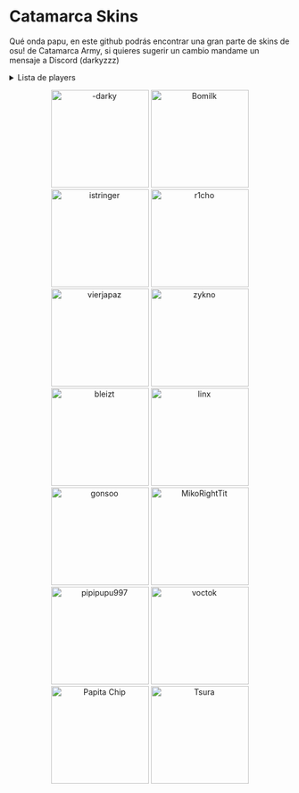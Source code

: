 # Catamarca Skins

Qué onda papu, en este github podrás encontrar una gran parte de skins de osu! de Catamarca Army, si quieres sugerir un cambio mandame un mensaje a Discord (darkyzzz)

<details>
 <summary>Lista de players</summary><br>
· <a href="players/-darky/-darky.md">-darky</a><br>
. <a href="players/Bomilk/Bomilk.md">bomilk<a/><br>
· <a href="players/istringer/istringer.md">istringer</a><br>
· <a href="players/r1cho/r1cho.md">r1cho<a/><br>
· <a href="players/vierjapaz/vierjapaz.md">vierjapaz<a/><br>
· <a href="players/zykno/zykno.md">zykno<a/><br>
· <a href="players/bleizt/bleizt.md">bleizt<a/><br>
· <a href="players/linx/linx.md">linx<a/><br> 
· <a href="players/gonsoo/gonsoo.md">gonsoo<a/><br> 
· <a href="players/MikoRightTit/MikoRightTit.md">MikoRightTit<a/><br> 
· <a href="players/pipipupu997/pipipupu997.md">pipipupu997<a/><br>
· <a href="players/voctok/voctok.md">voctok<a/><br> 
. <a href="players/papita chip/papita chip.md">Papita Chip<a/>
. <a href=players/Tsura/Tsura.md">Tsura<a/>

  </details>

 <p align="center">
 <a href="players/-darky/-darky.md">
  <img src="https://a.ppy.sh/20328099"  
       width="175"
       height="175"
   title="-darky"></a>

 <a href="players/Bomilk/Bomilk.md">
        <img src="https://a.ppy.sh/7081596"
        width="175"
        height="175"
        title="Bomilk"></a>
      
       
 <a href="players/istringer/istringer.md">
  <img src="https://a.ppy.sh/16918052"  
       width="175"
       height="175"
 title="istringer"></a>

  <a href="players/r1cho/r1cho.md">
    <img src="https://a.ppy.sh/13065919"  
       width="175"
       height="175"
     title="r1cho"></a>

   <a href="players/vierjapaz/vierjapaz.md">
    <img src="https://a.ppy.sh/12301126"  
       width="175"
       height="175"
     title="vierjapaz"></a>
 
  <a href="players/zykno/zykno.md">
    <img src="https://a.ppy.sh/6105480"  
       width="175"
       height="175"
     title="zykno"></a>


  <a href="players/bleizt/bleizt.md">
   <img src="https://a.ppy.sh/13999216"  
       width="175"
       height="175"
    title="bleizt"></a>
    

  <a href="players/linx/linx.md">
    <img src="https://a.ppy.sh/10970229"  
       width="175"
       height="175"
     title="linx"></a>
  
   <a href="players/gonsoo/gonsoo.md">    
      <img src="https://a.ppy.sh/10018024"  
       width="175"
       height="175"
       title="gonsoo"></a>
   
   <a href="players/MikoRightTit/MikoRightTit.md">
       <img src="https://a.ppy.sh/22259826"  
       width="175"
       height="175"
        title="MikoRightTit"></a>

  <a href="players/pipipupu997/pipipupu997.md">     
      <img src="https://a.ppy.sh/20120615"  
       width="175"
       height="175"
       title="pipipupu997"></a>
       
  
  <a href="players/voctok/voctok.md">
       <img src="https://a.ppy.sh/13881936"  
       width="175"
       height="175"
        title="voctok"></a>
 

<a href="players/papita chip/papita chip.md">
        <img src="https://a.ppy.sh/22564933"
        width="175"
        height="175"
        title="Papita Chip"></a>
 
<a href="players/Tsura/Tsura.md">
        <img src="https://a.ppy.sh/13680339"
        width="175"
        height="175"
        title="Tsura"></a>
